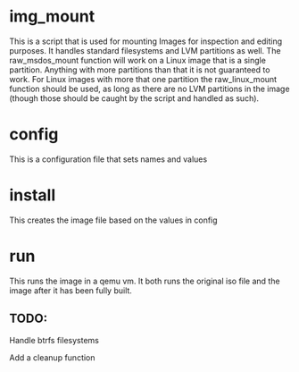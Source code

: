 # img_mount
This is a script that is used for mounting Images for inspection and editing purposes. It handles standard filesystems and LVM partitions as well. The raw_msdos_mount function will work on a Linux image that is a single partition. Anything with more partitions than that it is not guaranteed to work. For Linux images with more that one partition the raw_linux_mount function should be used, as long as there are no LVM partitions in the image (though those should be caught by the script and handled as such).

# config
This is a configuration file that sets names and values

# install
This creates the image file based on the values in config

# run
This runs the image in a qemu vm. It both runs the original iso file and the image after it has been fully built.

## TODO:
Handle btrfs filesystems

Add a cleanup function
